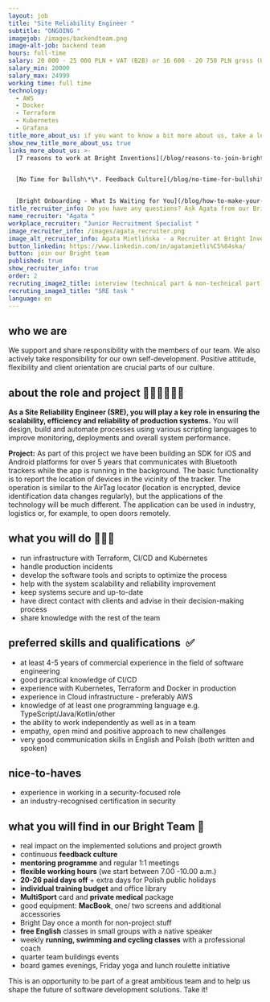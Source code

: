 ```yaml
---
layout: job
title: "Site Reliability Engineer "
subtitle: "ONGOING "
imagejob: /images/backendteam.png
image-alt-job: backend team
hours: full-time
salary: 20 000 - 25 000 PLN + VAT (B2B) or 16 600 - 20 750 PLN gross (UoP)
salary_min: 20000
salary_max: 24999
working time: full time
technology:
  - AWS
  - Docker
  - Terraform
  - Kubernetes
  - Grafana
title_more_about_us: if you want to know a bit more about us, take a look below 🙋🏻‍♀️🙋🏻‍♂️
show_new_title_more_about_us: true
links_more_about_us: >-
  [7 reasons to work at Bright Inventions](/blog/reasons-to-join-bright)


  [No Time for Bullsh\*\*. Feedback Culture](/blog/no-time-for-bullshit-feedback-culture/)


  [Bright Onboarding - What Is Waiting for You](/blog/how-to-make-your-onboarding-bright)
title_recruiter_info: Do you have any questions? Ask Agata from our Bright team!
name_recruiter: "Agata "
workplace_recruiter: "Junior Recruitment Specialist "
image_recruiter_info: /images/agata_recruiter.png
image_alt_recruiter_info: Agata Mietlińska - a Recruiter at Bright Inventions
button_linkedin: https://www.linkedin.com/in/agatamietli%C5%84ska/
button: join our Bright team
published: true
show_recruiter_info: true
order: 2
recruting_image2_title: interview (technical part & non-technical part)
recruting_image3_title: "SRE task "
language: en
---
```

## who we are

We support and share responsibility with the members of our team. We also actively take responsibility for our own self-development. Positive attitude, flexibility and client orientation are crucial parts of our culture. 

## about the role and project **🧑🏻‍💻👩🏻‍💻**

**As a Site Reliability Engineer (SRE), you will play a key role in ensuring the scalability, efficiency and reliability of production systems.** You will design, build and automate processes using various scripting languages to improve monitoring, deployments and overall system performance. 

**Project:** As part of this project we have been building an SDK for iOS and Android platforms for over 5 years that communicates with Bluetooth trackers while the app is running in the background. The basic functionality is to report the location of devices in the vicinity of the tracker. The operation is similar to the AirTag locator (location is encrypted, device identification data changes regularly), but the applications of the technology will be much different. The application can be used in industry, logistics or, for example, to open doors remotely.

## what you will do 🚀🚀🚀

* run infrastructure with Terraform, CI/CD and Kubernetes 
* handle production incidents
* develop the software tools and scripts to optimize the process
* help with the system scalability and reliability improvement
* keep systems secure and up-to-date
* have direct contact with clients and advise in their decision-making process
* share knowledge with the rest of the team

## preferred skills and qualifications  ✅

* at least 4-5 years of commercial experience in the field of software engineering 
* good practical knowledge of CI/CD
* experience with Kubernetes, Terraform and Docker in production
* experience in Cloud infrastructure - preferably AWS
* knowledge of at least one programming language e.g. TypeScript/Java/Kotlin/other 
* the ability to work independently as well as in a team
* empathy, open mind and positive approach to new challenges
* very good communication skills in English and Polish (both written and spoken)

## nice-to-haves

* experience in working in a security-focused role
* an industry-recognised certification in security

## what you will find in our Bright Team 🧡

* real impact on the implemented solutions and project growth
* continuous **feedback culture**
* **mentoring programme** and regular 1:1 meetings
* **flexible working hours** (we start between 7.00 -10.00 a.m.) 
* **20-26 paid days off** + extra days for Polish public holidays 
* **individual training budget** and office library 
* **MultiSport** card and **private medical** package
* good equipment: **MacBook**, one/ two screens and additional accessories
* Bright Day once a month for non-project stuff
* **free English** classes in small groups with a native speaker 
* weekly **running, swimming and cycling classes** with a professional coach
* quarter team buildings events
* board games evenings, Friday yoga and lunch roulette initiative

This is an opportunity to be part of a great ambitious team and to help us shape the future of software development solutions. Take it!